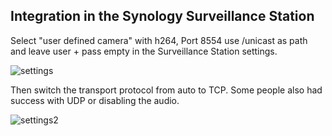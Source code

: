## Integration in the Synology Surveillance Station

Select "user defined camera" with h264, Port 8554 use /unicast as path and leave user + pass empty in the Surveillance Station settings.

![settings](https://user-images.githubusercontent.com/33186930/36000679-fc39625c-0d23-11e8-9bd8-e944d44af01c.png)

Then switch the transport protocol from auto to TCP. Some people also had success with UDP or disabling the audio.

![settings2](https://user-images.githubusercontent.com/927834/37605071-b6c0659e-2b92-11e8-9be4-a674801761a3.JPG)

